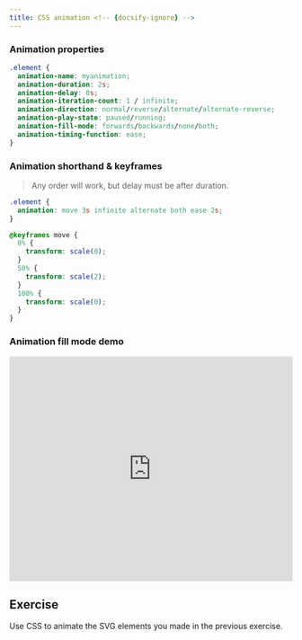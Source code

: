 ```yaml
---
title: CSS animation <!-- {docsify-ignore} -->
---
```


### Animation properties

```css
.element {
  animation-name: myanimation;
  animation-duration: 2s;
  animation-delay: 0s;
  animation-iteration-count: 1 / infinite;
  animation-direction: normal/reverse/alternate/alternate-reverse;
  animation-play-state: paused/running;
  animation-fill-mode: forwards/backwards/none/both;
  animation-timing-function: ease;
}
```

### Animation shorthand & keyframes

> Any order will work, but delay must be after duration.

```css
.element {
  animation: move 3s infinite alternate both ease 2s;
}

@keyframes move {
  0% {
    transform: scale(0);
  }
  50% {
    transform: scale(2);
  }
  100% {
    transform: scale(0);
  }
}
```

### Animation fill mode demo

<iframe height="400" style="width: 100%;" scrolling="no" title="Animation fill mode demo" src="https://codepen.io/svganimationworkshop/embed/xxGrXjR?height=265&theme-id=default&default-tab=result" frameborder="no" allowtransparency="true" allowfullscreen="true">
  See the Pen <a href='https://codepen.io/svganimationworkshop/pen/xxGrXjR'>Animation fill mode demo</a> by SVG-workshops
  (<a href='https://codepen.io/svganimationworkshop'>@svganimationworkshop</a>) on <a href='https://codepen.io'>CodePen</a>.
</iframe>

## Exercise

Use CSS to animate the SVG elements you made in the previous exercise.
